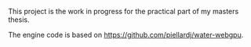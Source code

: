 This project is the work in progress for the practical part of my masters thesis.

The engine code is based on https://github.com/piellardj/water-webgpu.
